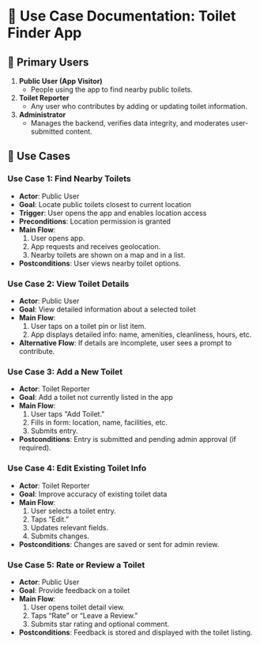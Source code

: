 
# 📘 Use Case Documentation: Toilet Finder App

## 🎯 Primary Users

1. **Public User (App Visitor)**
   - People using the app to find nearby public toilets.
2. **Toilet Reporter**
   - Any user who contributes by adding or updating toilet information.
3. **Administrator**
   - Manages the backend, verifies data integrity, and moderates user-submitted content.

## 📌 Use Cases

### Use Case 1: Find Nearby Toilets

- **Actor**: Public User  
- **Goal**: Locate public toilets closest to current location  
- **Trigger**: User opens the app and enables location access  
- **Preconditions**: Location permission is granted  
- **Main Flow**:
  1. User opens app.
  2. App requests and receives geolocation.
  3. Nearby toilets are shown on a map and in a list.
- **Postconditions**: User views nearby toilet options.

### Use Case 2: View Toilet Details

- **Actor**: Public User  
- **Goal**: View detailed information about a selected toilet  
- **Main Flow**:
  1. User taps on a toilet pin or list item.
  2. App displays detailed info: name, amenities, cleanliness, hours, etc.
- **Alternative Flow**: If details are incomplete, user sees a prompt to contribute.

### Use Case 3: Add a New Toilet

- **Actor**: Toilet Reporter  
- **Goal**: Add a toilet not currently listed in the app  
- **Main Flow**:
  1. User taps "Add Toilet."
  2. Fills in form: location, name, facilities, etc.
  3. Submits entry.
- **Postconditions**: Entry is submitted and pending admin approval (if required).

### Use Case 4: Edit Existing Toilet Info

- **Actor**: Toilet Reporter  
- **Goal**: Improve accuracy of existing toilet data  
- **Main Flow**:
  1. User selects a toilet entry.
  2. Taps “Edit.”
  3. Updates relevant fields.
  4. Submits changes.
- **Postconditions**: Changes are saved or sent for admin review.

### Use Case 5: Rate or Review a Toilet

- **Actor**: Public User  
- **Goal**: Provide feedback on a toilet  
- **Main Flow**:
  1. User opens toilet detail view.
  2. Taps “Rate” or “Leave a Review.”
  3. Submits star rating and optional comment.
- **Postconditions**: Feedback is stored and displayed with the toilet listing.
